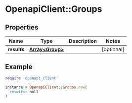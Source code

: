 # OpenapiClient::Groups

## Properties

| Name | Type | Description | Notes |
| ---- | ---- | ----------- | ----- |
| **results** | [**Array&lt;Group&gt;**](Group.md) |  | [optional] |

## Example

```ruby
require 'openapi_client'

instance = OpenapiClient::Groups.new(
  results: null
)
```

